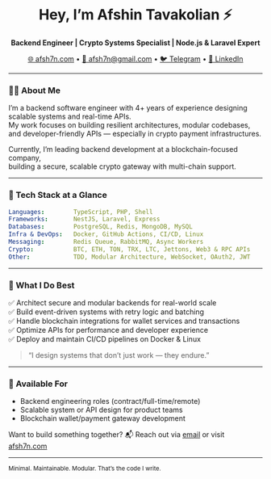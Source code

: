 
<h1 align="center">Hey, I’m Afshin Tavakolian ⚡</h1>
<p align="center">
  <strong>Backend Engineer | Crypto Systems Specialist | Node.js & Laravel Expert</strong>
</p>

<p align="center">
  <a href="https://afsh7n.com" target="_blank">🌐 afsh7n.com</a> • 
  <a href="mailto:afsh7n@gmail.com">📧 afsh7n@gmail.com</a> • 
  <a href="https://t.me/afsh7n">🐦 Telegram</a> • 
  <a href="https://linkedin.com/in/afsh7n">🔗 LinkedIn</a>
</p>

---

### 👨‍💻 About Me

I’m a backend software engineer with 4+ years of experience designing scalable systems and real-time APIs.  
My work focuses on building resilient architectures, modular codebases, and developer-friendly APIs — especially in crypto payment infrastructures.

Currently, I’m leading backend development at a blockchain-focused company,  
building a secure, scalable crypto gateway with multi-chain support.

---

### 🔧 Tech Stack at a Glance

```yaml
Languages:        TypeScript, PHP, Shell
Frameworks:       NestJS, Laravel, Express
Databases:        PostgreSQL, Redis, MongoDB, MySQL
Infra & DevOps:   Docker, GitHub Actions, CI/CD, Linux
Messaging:        Redis Queue, RabbitMQ, Async Workers
Crypto:           BTC, ETH, TON, TRX, LTC, Jettons, Web3 & RPC APIs
Other:            TDD, Modular Architecture, WebSocket, OAuth2, JWT
````

---

### 🚀 What I Do Best

✅ Architect secure and modular backends for real-world scale <br/>
✅ Build event-driven systems with retry logic and batching <br/>
✅ Handle blockchain integrations for wallet services and transactions <br/>
✅ Optimize APIs for performance and developer experience <br/>
✅ Deploy and maintain CI/CD pipelines on Docker & Linux <br/>

> “I design systems that don’t just work — they endure.”

---

### 🤝 Available For

* Backend engineering roles (contract/full-time/remote)
* Scalable system or API design for product teams
* Blockchain wallet/payment gateway development

Want to build something together?
📬 Reach out via [email](mailto:afsh7n@gmail.com) or visit [afsh7n.com](https://afsh7n.com)

---

<sub>Minimal. Maintainable. Modular. That’s the code I write.</sub>
